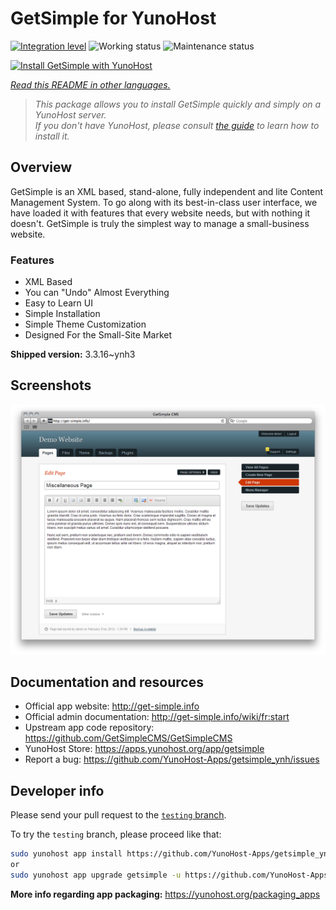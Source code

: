<!--
N.B.: This README was automatically generated by <https://github.com/YunoHost/apps/tree/master/tools/readme_generator>
It shall NOT be edited by hand.
-->

# GetSimple for YunoHost

[![Integration level](https://dash.yunohost.org/integration/getsimple.svg)](https://dash.yunohost.org/appci/app/getsimple) ![Working status](https://ci-apps.yunohost.org/ci/badges/getsimple.status.svg) ![Maintenance status](https://ci-apps.yunohost.org/ci/badges/getsimple.maintain.svg)

[![Install GetSimple with YunoHost](https://install-app.yunohost.org/install-with-yunohost.svg)](https://install-app.yunohost.org/?app=getsimple)

*[Read this README in other languages.](./ALL_README.md)*

> *This package allows you to install GetSimple quickly and simply on a YunoHost server.*  
> *If you don't have YunoHost, please consult [the guide](https://yunohost.org/install) to learn how to install it.*

## Overview

GetSimple is an XML based, stand-alone, fully independent and lite Content Management System. To go along with its best-in-class user interface, we have loaded it with features that every website needs, but with nothing it doesn't. GetSimple is truly the simplest way to manage a small-business website.

### Features

- XML Based
- You can "Undo" Almost Everything
- Easy to Learn UI
- Simple Installation
- Simple Theme Customization
- Designed For the Small-Site Market

**Shipped version:** 3.3.16~ynh3

## Screenshots

![Screenshot of GetSimple](./doc/screenshots/screenshot_editpage.png)

## Documentation and resources

- Official app website: <http://get-simple.info>
- Official admin documentation: <http://get-simple.info/wiki/fr:start>
- Upstream app code repository: <https://github.com/GetSimpleCMS/GetSimpleCMS>
- YunoHost Store: <https://apps.yunohost.org/app/getsimple>
- Report a bug: <https://github.com/YunoHost-Apps/getsimple_ynh/issues>

## Developer info

Please send your pull request to the [`testing` branch](https://github.com/YunoHost-Apps/getsimple_ynh/tree/testing).

To try the `testing` branch, please proceed like that:

```bash
sudo yunohost app install https://github.com/YunoHost-Apps/getsimple_ynh/tree/testing --debug
or
sudo yunohost app upgrade getsimple -u https://github.com/YunoHost-Apps/getsimple_ynh/tree/testing --debug
```

**More info regarding app packaging:** <https://yunohost.org/packaging_apps>
